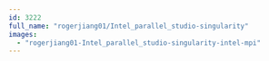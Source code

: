 ```yaml
---
id: 3222
full_name: "rogerjiang01/Intel_parallel_studio-singularity"
images: 
  - "rogerjiang01-Intel_parallel_studio-singularity-intel-mpi"
---
```


